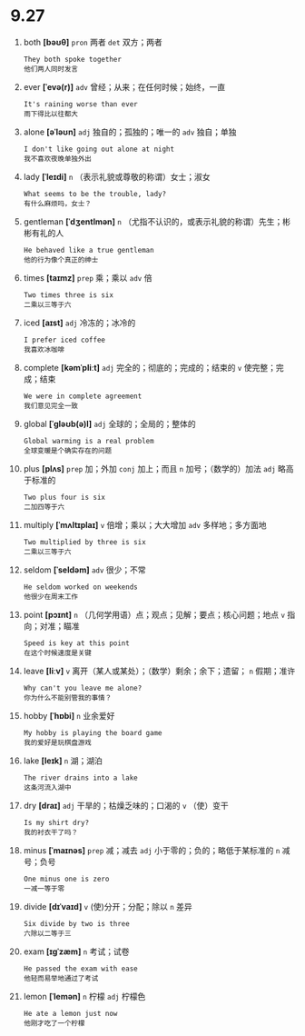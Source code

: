 # 9.27

1. both **[bəʊθ]** `pron` 两者 `det` 双方；两者

   ```
   They both spoke together
   他们两人同时发言
   ```

2. ever **[ˈevə(r)]** `adv` 曾经；从来；在任何时候；始终，一直

   ```
   It's raining worse than ever
   雨下得比以往都大
   ```

3. alone **[əˈləʊn]** `adj` 独自的；孤独的；唯一的 `adv` 独自；单独

   ```
   I don't like going out alone at night
   我不喜欢夜晚单独外出
   ```

4. lady **[ˈleɪdi]** `n` （表示礼貌或尊敬的称谓）女士；淑女

   ```
   What seems to be the trouble, lady?
   有什么麻烦吗，女士？
   ```

5. gentleman **[ˈdʒentlmən]** `n` （尤指不认识的，或表示礼貌的称谓）先生；彬彬有礼的人

   ```
   He behaved like a true gentleman
   他的行为像个真正的绅士
   ```

6. times **[taɪmz]** `prep` 乘；乘以 `adv` 倍

   ```
   Two times three is six
   二乘以三等于六
   ```

7. iced **[aɪst]** `adj` 冷冻的；冰冷的

   ```
   I prefer iced coffee
   我喜欢冰咖啡
   ```

8. complete **[kəmˈpliːt]** `adj` 完全的；彻底的；完成的；结束的 `v` 使完整；完成；结束

   ```
   We were in complete agreement
   我们意见完全一致
   ```

9. global **[ˈɡləʊb(ə)l]** `adj` 全球的；全局的；整体的

   ```
   Global warming is a real problem
   全球变暖是个确实存在的问题
   ```

10. plus **[plʌs]** `prep` 加；外加 `conj` 加上；而且 `n` 加号；（数学的）加法 `adj` 略高于标准的

    ```
    Two plus four is six
    二加四等于六
    ```

11. multiply **[ˈmʌltɪplaɪ]** `v` 倍增；乘以；大大增加 `adv` 多样地；多方面地

    ```
    Two multiplied by three is six
    二乘以三等于六
    ```

12. seldom **[ˈseldəm]** `adv` 很少；不常

    ```
    He seldom worked on weekends
    他很少在周末工作
    ```

13. point **[pɔɪnt]** `n` （几何学用语）点；观点；见解；要点；核心问题；地点 `v` 指向；对准；瞄准

    ```
    Speed is key at this point
    在这个时候速度是关键
    ```

14. leave **[liːv]** `v` 离开（某人或某处）；（数学）剩余；余下；遗留； `n` 假期；准许

    ```
    Why can't you leave me alone?
    你为什么不能别管我的事情？
    ```

15. hobby **[ˈhɒbi]** `n` 业余爱好

    ```
    My hobby is playing the board game
    我的爱好是玩棋盘游戏
    ```

16. lake **[leɪk]** `n` 湖；湖泊

    ```
    The river drains into a lake
    这条河流入湖中
    ```

17. dry **[draɪ]** `adj` 干旱的；枯燥乏味的；口渴的 `v` （使）变干

    ```
    Is my shirt dry?
    我的衬衣干了吗？
    ```

18. minus **[ˈmaɪnəs]** `prep` 减；减去 `adj` 小于零的；负的；略低于某标准的 `n` 减号；负号

    ```
    One minus one is zero
    一减一等于零
    ```

19. divide **[dɪˈvaɪd]** `v` (使)分开；分配；除以 `n` 差异

    ```
    Six divide by two is three
    六除以二等于三
    ```

20. exam **[ɪɡˈzæm]** `n` 考试；试卷

    ```
    He passed the exam with ease
    他轻而易举地通过了考试
    ```

21. lemon **[ˈlemən]** `n` 柠檬 `adj` 柠檬色
    ```
    He ate a lemon just now
    他刚才吃了一个柠檬
    ```
